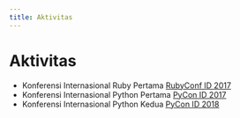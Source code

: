 ```yaml
---
title: Aktivitas
---
```


# Aktivitas

* Konferensi Internasional Ruby Pertama [RubyConf ID 2017](http://ruby.id/conf/2017)
* Konferensi Internasional Python Pertama [PyCon ID 2017](http://pycon.id/)
* Konferensi Internasional Python Kedua [PyCon ID 2018](http://pycon.id/)
